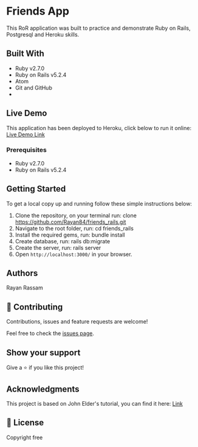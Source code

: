 # Friends App

This RoR application was built to practice and demonstrate Ruby on Rails, Postgresql and Heroku skills.

## Built With

- Ruby v2.7.0
- Ruby on Rails v5.2.4
- Atom
- Git and GitHub
-


## Live Demo

This application has been deployed to Heroku, click below to run it online:
[Live Demo Link](https://friendslist-rails.herokuapp.com/)


### Prerequisites

- Ruby v2.7.0
- Ruby on Rails v5.2.4

## Getting Started

To get a local copy up and running follow these simple instructions below:

1. Clone the repository, on your terminal run: clone https://github.com/Rayan84/friends_rails.git
2. Navigate to the root folder, run: cd friends_rails
3. Install the required gems, run: bundle install
4. Create database, run: rails db:migrate
5. Create the server, run: rails server
6. Open `http://localhost:3000/` in your browser.

## Authors

Rayan Rassam

## 🤝 Contributing

Contributions, issues and feature requests are welcome!

Feel free to check the [issues page](https://github.com/Rayan84/friends_rails/issues/).

## Show your support

Give a ⭐️ if you like this project!

## Acknowledgments

This project is based on John Elder's tutorial, you can find it here:
[Link](https://www.youtube.com/watch?v=iF8caVyDi5g&list=PLCC34OHNcOtrk3BDsfZwf4GattdLoKCOF)

## 📝 License

Copyright free
